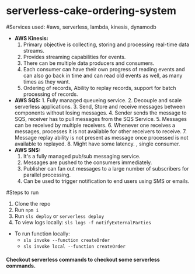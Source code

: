 # serverless-cake-ordering-system

#Services used:
#aws, serverless, lambda, kinesis, dynamodb

- **AWS Kinesis:**
  1. Primary objective is collecting, storing and processing real-time data streams.
  2. Provides streaming capabilities for events.
  3. There can be multiple data producers and consumers.
  4. Each consumer can have their own progress of reading events and can also go back in time and can read old events as well, as many times as they want.
  5. Ordering of records, Ability to replay records, support for batch processing of records.
- **AWS SQS:** 1. Fully managed queueing service. 2. Decouple and scale serverless applications. 3. Send, Store and receive messages between components without losing messages. 4. Sender sends the message to SQS, receiver has to pull messages from the SQS Service. 5. Messages can be received by multiple receivers. 6. Whenever one receives a messages, processes it is not available for other receivers to receive. 7. Message replay ability is not present as message once processed is not available to replayed. 8. Might have some latency.
  , single consumer.
- **AWS SNS:**
  1. It's a fully managed pub/sub messaging service.
  2. Messages are pushed to the consumers immediately.
  3. Publisher can fan out messages to a large number of subscribers for parallel processing.
  4. Can be used to trigger notification to end users using SMS or emails.

#Steps to run

1. Clone the repo
2. Run `npm i`
3. Run `sls deploy` or `serverless deploy`
4. To view logs locally:
   `sls logs -f notifyExternalParties`

- To run function locally:
  - `sls invoke --function createOrder`
  - `sls invoke local --function createOrder`

#### Checkout serverless commands to checkout some serverless commands.
